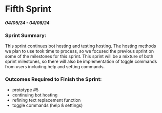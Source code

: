 # Fifth Sprint
#### ***04/05/24 - 04/08/24***

### Sprint Summary:
This sprint continues bot hosting and testing hosting. The hosting methods we plan to use took time to process, so we focused the previous sprint on some of the milestones for this sprint. This sprint will be a mixture of both sprint milestones, so there will also be implementation of toggle commands from users including help and setting commands.

### Outcomes Required to Finish the Sprint:
  - prototype #5
  - continuing bot hosting
  - refining text replacement function
  - toggle commands (help & settings)
